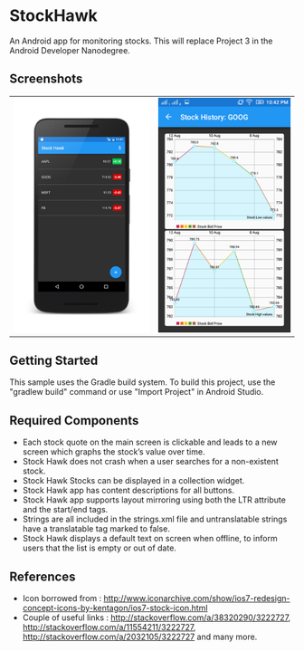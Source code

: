 # StockHawk
An Android app for monitoring stocks. This will replace Project 3 in the Android Developer Nanodegree.

Screenshots
-----------
<table>
  <tr>
    <td><img src="https://raw.githubusercontent.com/kinshuk4/AndroidStockHawk/master/screenshots/stocklistview.png"></td>
    <td><img src="https://raw.githubusercontent.com/kinshuk4/AndroidStockHawk/master/screenshots/stockhistory.png"></td>
  </tr>
</table>

Getting Started
---------------
This sample uses the Gradle build system.  To build this project, use the "gradlew build" command or use "Import Project" in Android Studio.

## Required Components
* Each stock quote on the main screen is clickable and leads to a new screen which graphs the stock’s value over time.
* Stock Hawk does not crash when a user searches for a non-existent stock.
* Stock Hawk Stocks can be displayed in a collection widget.
* Stock Hawk app has content descriptions for all buttons.
* Stock Hawk app supports layout mirroring using both the LTR attribute and the start/end tags.
* Strings are all included in the strings.xml file and untranslatable strings have a translatable tag marked to false.
* Stock Hawk displays a default text on screen when offline, to inform users that the list is empty or out of date.

## References
- Icon borrowed from : http://www.iconarchive.com/show/ios7-redesign-concept-icons-by-kentagon/ios7-stock-icon.html
- Couple of useful links : http://stackoverflow.com/a/38320290/3222727, http://stackoverflow.com/a/11554211/3222727, http://stackoverflow.com/a/2032105/3222727 and many more.
